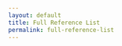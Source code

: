 ```yaml
---
layout: default
title: Full Reference List
permalink: full-reference-list
---
```

<!-- Add an essay or interpretive material below this line,
using HTML or markdown.  Do not modify this file above this line -->

